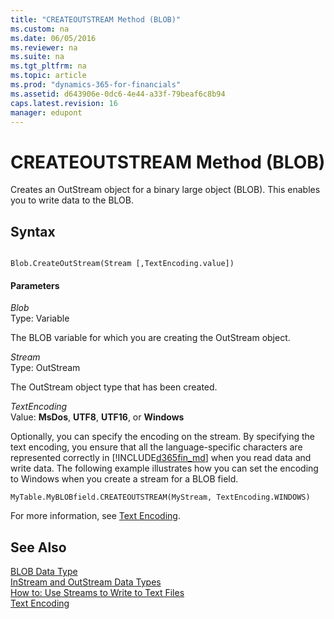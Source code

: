 ```yaml
---
title: "CREATEOUTSTREAM Method (BLOB)"
ms.custom: na
ms.date: 06/05/2016
ms.reviewer: na
ms.suite: na
ms.tgt_pltfrm: na
ms.topic: article
ms.prod: "dynamics-365-for-financials"
ms.assetid: d643906e-0dc6-4e44-a33f-79beaf6c8b94
caps.latest.revision: 16
manager: edupont
---
```

# CREATEOUTSTREAM Method (BLOB)
Creates an OutStream object for a binary large object \(BLOB\). This enables you to write data to the BLOB.  
  
## Syntax  
  
```  
  
Blob.CreateOutStream(Stream [,TextEncoding.value])  
```  
  
#### Parameters  
 *Blob*  
 Type: Variable  
  
 The BLOB variable for which you are creating the OutStream object.  
  
 *Stream*  
 Type: OutStream  
  
 The OutStream object type that has been created.  
  
 *TextEncoding*  
 Value: **MsDos**, **UTF8**, **UTF16**, or **Windows**  
  
 Optionally, you can specify the encoding on the stream. By specifying the text encoding, you ensure that all the language-specific characters are represented correctly in [!INCLUDE[d365fin_md](../includes/d365fin_md.md)] when you read data and write data. The following example illustrates how you can set the encoding to Windows when you create a stream for a BLOB field.  
  
```  
MyTable.MyBLOBfield.CREATEOUTSTREAM(MyStream, TextEncoding.WINDOWS)  
```  
  
 For more information, see [Text Encoding](Text-Encoding.md).  
  
## See Also  
 [BLOB Data Type](../datatypes/devenv-BLOB-Data-Type.md)   
 [InStream and OutStream Data Types](../datatypes/devenv-InStream-and-OutStream-Data-Types.md)   
 [How to: Use Streams to Write to Text Files](How-to--Use-Streams-to-Write-to-Text-Files.md)   
 [Text Encoding](Text-Encoding.md)